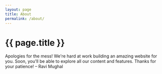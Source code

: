 ```yaml
---
layout: page
title: About
permalink: /about/
---
```


<h1> {{ page.title }}</h1>

Apologies for the mess! We're hard at work building an amazing website for you. Soon, you'll be able to explore all our content and features. Thanks for your patience! – Ravi Mughal
